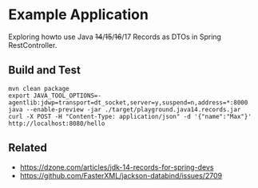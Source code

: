 # Example Application 
Exploring howto use Java ~~14~~/~~15~~/~~16~~/17 Records as DTOs in Spring RestController. 

## Build and Test
```
mvn clean package
export JAVA_TOOL_OPTIONS=-agentlib:jdwp=transport=dt_socket,server=y,suspend=n,address=*:8000
java --enable-preview -jar ./target/playground.java14.records.jar
curl -X POST -H "Content-Type: application/json" -d '{"name":"Max"}' http://localhost:8080/hello 
```

## Related
* https://dzone.com/articles/jdk-14-records-for-spring-devs
* https://github.com/FasterXML/jackson-databind/issues/2709
